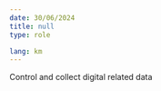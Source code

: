 ```yaml
---
date: 30/06/2024
title: null
type: role

lang: km
---
```


Control and collect digital related data
